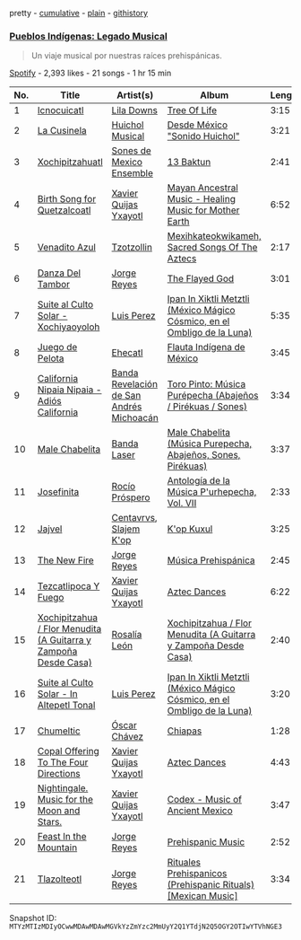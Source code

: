 pretty - [cumulative](/playlists/cumulative/37i9dQZF1DX3nwrgSzvSMp.md) - [plain](/playlists/plain/37i9dQZF1DX3nwrgSzvSMp) - [githistory](https://github.githistory.xyz/mackorone/spotify-playlist-archive/blob/main/playlists/plain/37i9dQZF1DX3nwrgSzvSMp)

### [Pueblos Indígenas: Legado Musical](https://open.spotify.com/playlist/37i9dQZF1DX3nwrgSzvSMp)

> Un viaje musical por nuestras raíces prehispánicas.

[Spotify](https://open.spotify.com/user/spotify) - 2,393 likes - 21 songs - 1 hr 15 min

| No. | Title | Artist(s) | Album | Length |
|---|---|---|---|---|
| 1 | [Icnocuicatl](https://open.spotify.com/track/5ZqKUtJ6NADj7Y82skZgb0) | [Lila Downs](https://open.spotify.com/artist/3mXI2gpwWnNO9qbQG3n3EP) | [Tree Of Life](https://open.spotify.com/album/6dTFO9uEZRMA8vVPRCAfKU) | 3:15 |
| 2 | [La Cusinela](https://open.spotify.com/track/3wafR8MqQB6Yk0XYDA9k05) | [Huichol Musical](https://open.spotify.com/artist/1gxAFRyAsrlZu5Pty5t5gO) | [Desde México "Sonido Huichol"](https://open.spotify.com/album/6VnlvZ1oTEyLXixqCvsjYd) | 3:21 |
| 3 | [Xochipitzahuatl](https://open.spotify.com/track/6rVy3D7PEXq4rhLLwbx0i1) | [Sones de Mexico Ensemble](https://open.spotify.com/artist/5lxgKqVd4v6cu4WiE3NWJF) | [13 Baktun](https://open.spotify.com/album/1Q8CDRMwu9GCWfsvbRMb2G) | 2:41 |
| 4 | [Birth Song for Quetzalcoatl](https://open.spotify.com/track/0xgWLuVQAYsBIvyH0HLACj) | [Xavier Quijas Yxayotl](https://open.spotify.com/artist/13EZPKKqF3Ez1aCKTcRC5f) | [Mayan Ancestral Music \- Healing Music for Mother Earth](https://open.spotify.com/album/6YpTpAN3KbWcbR5YpQA4Hq) | 6:52 |
| 5 | [Venadito Azul](https://open.spotify.com/track/67V2u9yDO1PDFjbDC0QVVV) | [Tzotzollin](https://open.spotify.com/artist/2bO4AJkMVzTJHpo3HbxtGx) | [Mexihkateokwikameh, Sacred Songs Of The Aztecs](https://open.spotify.com/album/2AlrMT4U2E0P5MkeCz8oMt) | 2:17 |
| 6 | [Danza Del Tambor](https://open.spotify.com/track/5aUsfU1EVSDQEBaoXjHNhK) | [Jorge Reyes](https://open.spotify.com/artist/73lAf1b3vgM25fxLa0oIJV) | [The Flayed God](https://open.spotify.com/album/36hOL8R8t9sKSz64pQ9qxK) | 3:01 |
| 7 | [Suite al Culto Solar \- Xochiyaoyoloh](https://open.spotify.com/track/1Z3pQdIz4n1aqKqWXncPGT) | [Luis Perez](https://open.spotify.com/artist/7jDLx2fin0vmknY3hIS1tS) | [Ipan In Xiktli Metztli \(México Mágico Cósmico, en el Ombligo de la Luna\)](https://open.spotify.com/album/1JGPFMYRAY6O9jknUAPc5N) | 5:35 |
| 8 | [Juego de Pelota](https://open.spotify.com/track/3DJjJNBcBbUjEKwy4HOIIQ) | [Ehecatl](https://open.spotify.com/artist/0U9dywhQ4PRbBn82jXGy15) | [Flauta Indígena de México](https://open.spotify.com/album/4o3JpQsSZ4aIqegl1V2XBH) | 3:45 |
| 9 | [California Nipaia Nipaia \- Adiós California](https://open.spotify.com/track/4BEgsilbLDzmUHTdagzjpv) | [Banda Revelación de San Andrés Michoacán](https://open.spotify.com/artist/475iX46VDB5Nit0lf1hPZk) | [Toro Pinto: Música Purépecha \(Abajeños / Pirékuas / Sones\)](https://open.spotify.com/album/1k66pcKIunyfB7Zm0sHECs) | 3:34 |
| 10 | [Male Chabelita](https://open.spotify.com/track/3UFZ7Mfgi91WrhvDSFibxR) | [Banda Laser](https://open.spotify.com/artist/4zJu5sFluXkd36RFmo8LN4) | [Male Chabelita \(Música Purepecha, Abajeños, Sones, Pirékuas\)](https://open.spotify.com/album/2tbKTrnyshXBM5MXbGYqfr) | 3:37 |
| 11 | [Josefinita](https://open.spotify.com/track/60astfFM5obtdfz8eDCZpS) | [Rocío Próspero](https://open.spotify.com/artist/3JqlpG9b1OkK1pCnLnxN4l) | [Antología de la Música P'urhepecha, Vol\. VII](https://open.spotify.com/album/7wVegPHZRBSdENMJWRg6tc) | 2:33 |
| 12 | [Jajvel](https://open.spotify.com/track/3xxs8YXrqQW2lILPeQ9Pxz) | [Centavrvs](https://open.spotify.com/artist/2hM7wQp7sHLgMTDpxteBWo), [Slajem K'op](https://open.spotify.com/artist/0tfqvpIPdZzRdu8fcCedMb) | [K'op Kuxul](https://open.spotify.com/album/4fh1lwgtTR6adLCmxv2kjB) | 3:25 |
| 13 | [The New Fire](https://open.spotify.com/track/0lKCvq7aFDYWU61XdATG3Z) | [Jorge Reyes](https://open.spotify.com/artist/73lAf1b3vgM25fxLa0oIJV) | [Música Prehispánica](https://open.spotify.com/album/3L77fvfVOeXewbthEeBA6Z) | 2:45 |
| 14 | [Tezcatlipoca Y Fuego](https://open.spotify.com/track/6WORAZYFYHHT6iRzoVW2Pk) | [Xavier Quijas Yxayotl](https://open.spotify.com/artist/13EZPKKqF3Ez1aCKTcRC5f) | [Aztec Dances](https://open.spotify.com/album/19Ae9UiDrpjn15PFMKN1bd) | 6:22 |
| 15 | [Xochipitzahua / Flor Menudita \(A Guitarra y Zampoña Desde Casa\)](https://open.spotify.com/track/5dAalqBNmHi3qNeAfHeKfQ) | [Rosalía León](https://open.spotify.com/artist/3CmpJ8AXGUzYIRPmFUbjyx) | [Xochipitzahua / Flor Menudita \(A Guitarra y Zampoña Desde Casa\)](https://open.spotify.com/album/4lnCOgwtCf98BetdUh3DeP) | 2:40 |
| 16 | [Suite al Culto Solar \- In Altepetl Tonal](https://open.spotify.com/track/71QCom1QzTOtxQdyBII4Ii) | [Luis Perez](https://open.spotify.com/artist/7jDLx2fin0vmknY3hIS1tS) | [Ipan In Xiktli Metztli \(México Mágico Cósmico, en el Ombligo de la Luna\)](https://open.spotify.com/album/1JGPFMYRAY6O9jknUAPc5N) | 3:20 |
| 17 | [Chumeltic](https://open.spotify.com/track/14QgWzTRoEyXSuvyFHVomT) | [Óscar Chávez](https://open.spotify.com/artist/4QHjJWgPhculd31AHEsjOb) | [Chiapas](https://open.spotify.com/album/2zGxrCmiEv2mCfGFRkDH1g) | 1:28 |
| 18 | [Copal Offering To The Four Directions](https://open.spotify.com/track/5iH1bBa3WRWuVeMvn0jR2M) | [Xavier Quijas Yxayotl](https://open.spotify.com/artist/13EZPKKqF3Ez1aCKTcRC5f) | [Aztec Dances](https://open.spotify.com/album/19Ae9UiDrpjn15PFMKN1bd) | 4:43 |
| 19 | [Nightingale\. Music for the Moon and Stars.](https://open.spotify.com/track/0yP6HplG4dzIFpM9pbcdGe) | [Xavier Quijas Yxayotl](https://open.spotify.com/artist/13EZPKKqF3Ez1aCKTcRC5f) | [Codex \- Music of Ancient Mexico](https://open.spotify.com/album/1gKi3KeZeazp6ZkfF9J8Kl) | 3:47 |
| 20 | [Feast In the Mountain](https://open.spotify.com/track/11sAlVf9tnf4A1JfUuPGas) | [Jorge Reyes](https://open.spotify.com/artist/73lAf1b3vgM25fxLa0oIJV) | [Prehispanic Music](https://open.spotify.com/album/0wYjSe3KWirJC0F1OPNu3A) | 2:52 |
| 21 | [Tlazolteotl](https://open.spotify.com/track/5PyRkSx7BtEgUwhn7Ty2DX) | [Jorge Reyes](https://open.spotify.com/artist/73lAf1b3vgM25fxLa0oIJV) | [Rituales Prehispanicos \(Prehispanic Rituals\)\[Mexican Music\]](https://open.spotify.com/album/4UZi4TB1686JKiKdoegwhY) | 3:34 |

Snapshot ID: `MTYzMTIzMDIyOCwwMDAwMDAwMGVkYzZmYzc2MmUyY2Q1YTdjN2Q5OGY2OTIwYTVhNGE3`
